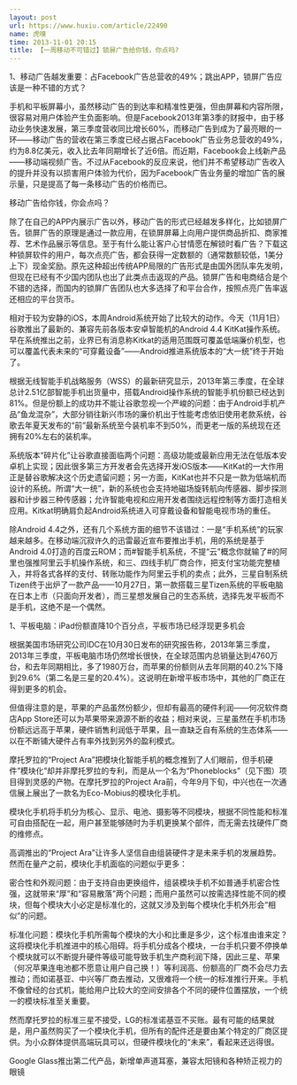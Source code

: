 ```yaml
---
layout: post
url: https://www.huxiu.com/article/22490
name: 虎嗅
time: 2013-11-01 20:15
title: 【一周移动不可错过】锁屏广告给你钱，你点吗?
---
```

1、移动广告越发重要：占Facebook广告总营收的49%；跳出APP，锁屏广告应该是一种不错的方式？

手机和平板屏幕小，虽然移动广告的到达率和精准性更强，但由屏幕和内容所限，很容易对用户体验产生负面影响。但是Facebook2013年第3季的财报中，由于移动业务快速发展，第三季度营收同比增长60%，而移动广告到成为了最亮眼的一环——移动广告的营收在第三季度已经占据占Facebook广告业务总营收的49%，约为8.8亿美元，收入比去年同期增长了近6倍。而近期，Facebook会上线新产品——移动端视频广告。不过从Facebook的反应来说，他们并不希望移动广告收入的提升并没有以损害用户体验为代价，因为Facebook广告业务量的增加广告的展示量，只是提高了每一条移动广告的价格而已。

移动广告给你钱，你会点吗？

除了在自己的APP内展示广告以外，移动广告的形式已经越发多样化，比如锁屏广告。锁屏广告的原理是通过一款应用，在锁屏屏幕上向用户提供商品折扣、商家推荐、艺术作品展示等信息。至于有什么能让客户心甘情愿在解锁时看广告？下载这种锁屏软件的用户，每次点亮广告，都会获得一定数额的（通常数额较低，1美分上下）现金奖励。原先这种超出传统APP局限的广告形式是由国外团队率先发明，但现在已经有不少国内团队也出了此类点击返现的产品。锁屏广告和电商结合是个不错的选择，而国内的锁屏广告团队也大多选择了和平台合作，按照点亮广告率返还相应的平台货币。

相对于较为安静的iOS，本周Android系统开始了比较大的动作。今天（11月1日）谷歌推出了最新的、兼容先前各版本安卓智能机的Android 4.4 KitKat操作系统。早在系统推出之前，业界已有消息称Kitkat的适用范围既可覆盖低端廉价机型，也可以覆盖代表未来的“可穿戴设备”——Android推进系统版本的“大一统”终于开始了。

根据无线智能手机战略服务（WSS）的最新研究显示，2013年第三季度，在全球总计2.51亿部智能手机出货量中，搭载Android操作系统的智能手机份额已经达到81%。但是份额上的成功并不能让谷歌忽视一个严峻的问题：由于Android手机产品“鱼龙混杂”，大部分销往新兴市场的廉价机出于性能考虑依旧使用老款系统，谷歌去年夏天发布的“前”最新系统至今装机率不到50%，而更老一版的系统现在还拥有20%左右的装机率。

系统版本“碎片化”让谷歌直接面临两个问题：高级功能或最新应用无法在低版本安卓机上实现；因此很多第三方开发者会先选择开发iOS版本——KitKat的一大作用正是替谷歌解决这个历史遗留问题；另一方面，KitKat也并不只是一款为低端机而设计的系统。所谓“大一统”，新的系统也会支持地磁场旋转航向传感器、脚步探测器和计步器三种传感器；允许智能电视和应用开发者围绕远程控制等方面打造相关应用。Kitkat明确肩负起Android系统进入可穿戴设备和智能电视市场的重任。

除Android 4.4之外，还有几个系统方面的细节不该错过：一是“手机系统”的玩家越来越多。在移动端沉寂许久的迅雷最近宣布要推出手机，用的系统是基于Android 4.0打造的百度云ROM；而#智能手机系统，不提“云”概念你就输了#的阿里也强推阿里云手机操作系统，和三、四线手机厂商合作，把支付宝功能完整植入，并将各式各样的支付、转账功能作为阿里云手机的卖点；此外，三星自制系统Tizen终于出炉了一款产品——10月27日，第一款搭载三星Tizen系统的平板电脑在日本上市（只面向开发者），而三星想发展自己的生态系统，选择先发平板而不是手机，这绝不是一个偶然。

1、平板电脑：iPad份额直降10个百分点，平板市场已经浮现更多机会

根据美国市场研究公司IDC在10月30日发布的研究报告称，2013年第三季度，2013年三季度，平板电脑市场仍然增长很快，在全球范围内总销量达到4760万台，和去年同期相比，多了1980万台，而苹果的份额则从去年同期的40.2%下降到29.6%（第二名是三星的20.4%）。这说明在新增平板市场中，其他的厂商正在得到更多的机会。

但值得注意的是，苹果的产品虽然份额少，但却有最高的硬件利润——何况软件商店App Store还可以为苹果带来源源不断的收益；相对来说，三星虽然在手机市场份额远远高于苹果，硬件销售利润低于苹果，且一直缺乏自有系统的生态体系——以在不断铺大硬件占有率外找到另外的盈利模式。

摩托罗拉的“Project Ara”把模块化智能手机的概念推到了人们眼前，但手机硬件”模块化”却并非摩托罗拉的专利，而是从一个名为“Phoneblocks”（见下图）项目得到灵感的产物。在摩托罗拉的Project Ara前，今年9月下旬，中兴也在一次通信展上展出了一款名为Eco-Mobius的模块化手机。

模块化手机将手机分为核心、显示、电池、摄影等不同模块，根据不同性能和标准可自由搭配在一起，用户甚至能够随时为手机更换某个部件，而无需去找硬件厂商的维修点。

高调推出的“Project Ara”让许多人坚信自由组装硬件才是未来手机的发展趋势。然而在量产之前，模块化手机面临的问题似乎更多：

密合性和外观问题：由于支持自由更换组件，组装模块手机不如普通手机密合性强，这就带来“厚”和“容易散落”两个问题；而用户虽然可以按需选择性能不同的模块，但每个模块大小必定是标准化的，这就又涉及到每个模块化手机外形会“相似”的问题。

标准化问题：模块化手机所需每个模块的大小和比重是多少，这个标准由谁来定？这将模块化手机推进中的核心阻碍。将手机分成各个模块，一台手机只要不停换单个模块就可以不断提升硬件等级可能导致手机生产商利润下降，因此三星、苹果（何况苹果连电池都不愿意让用户自己换！）等利润高、份额高的厂商不会尽力去推动；而如诺基亚、中兴等厂商去推动，又很难将一个统一的标准推行开来。手机不像曾经的台式机，能给用户比较大的空间安排各个不同的硬件位置摆放，一个统一的模块标准至关重要。

然而摩托罗拉的标准三星不接受，LG的标准诺基亚不买账。最有可能的结果就是，用户虽然购买了一个模块化手机，但所有的配件还是要由某个特定的厂商区提供。为小众群体提供高端玩具可以，但硬件模块化的“未来”，看起来还远得很。

Google Glass推出第二代产品，新增单声道耳塞，兼容太阳镜和各种矫正视力的眼镜

